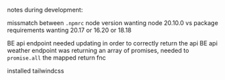 notes during development:

missmatch between `.npmrc` node version wanting node 20.10.0 vs package requirements wanting 20.17 or 16.20 or 18.18

BE api endpoint needed updating in order to correctly return the api
BE api weather endpoint was returning an array of promises, needed to `promise.all` the mapped return fnc

installed tailwindcss
